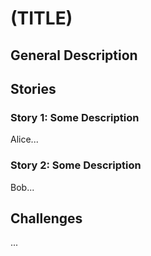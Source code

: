 # (TITLE)

## General Description

## Stories

### Story 1: Some Description

Alice...

### Story 2: Some Description

Bob...

## Challenges

...
